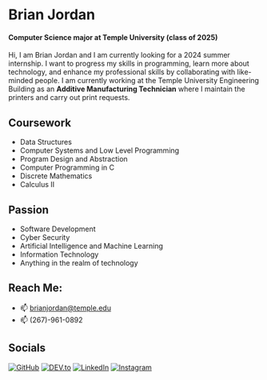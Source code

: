 # **Brian Jordan**
#### **Computer Science major at Temple University (class of 2025)**
Hi, I am Brian Jordan and I am currently looking for a 2024 summer internship. I want to progress my skills in programming, learn more about technology, and enhance my professional skills by collaborating with like-minded people. I am currently working at the Temple University Engineering Building as an **Additive Manufacturing Technician** where I maintain the printers and carry out print requests.  

## **Coursework**  
* Data Structures
* Computer Systems and Low Level Programming
* Program Design and Abstraction
* Computer Programming in C
* Discrete Mathematics
* Calculus II

## **Passion**
* Software Development
* Cyber Security
* Artificial Intelligence and Machine Learning
* Information Technology
* Anything in the realm of technology
  
## Reach Me:
* 📫 brianjordan@temple.edu
* 📫 (267)-961-0892

## **Socials**
[![GitHub](https://img.shields.io/badge/GitHub-100000?style=for-the-badge&logo=github&logoColor=white)](https://github.com/BrianJJordan)
[![DEV.to](https://img.shields.io/badge/DEV.to-0A0A0A?style=for-the-badge&logo=devdotto&logoColor=white)](https://dev.to/BrianJJordan)
[![LinkedIn](https://img.shields.io/badge/LinkedIn-0077B5?style=for-the-badge&logo=linkedin&logoColor=white)](https://www.linkedin.com/in/brian-jordan--/)
[![Instagram](https://img.shields.io/badge/Instagram-E4405F?style=for-the-badge&logo=instagram&logoColor=white)](https://www.instagram.com/brianjordan__/)



